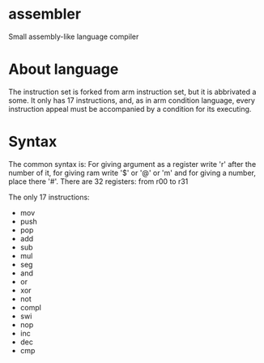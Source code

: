 # assembler
Small assembly-like language compiler
# About language
The instruction set is forked from arm instruction set, but it is abbrivated a some.
It only has 17 instructions, and, as in arm condition language, every instruction appeal must be accompanied by
a condition for its executing.

# Syntax
The common syntax is:
<condition> <instruction> <arg0> <arg1> <arg2>
For giving argument as a register write 'r' after the number of it, for giving ram write '$' or '@' or 'm' and 
for giving a number, place there '#'.
There are 32 registers: from r00 to r31

The only 17 instructions:
- mov
- push
- pop
- add
- sub
- mul
- seg
- and
- or
- xor
- not 
- compl
- swi
- nop
- inc
- dec
- cmp
